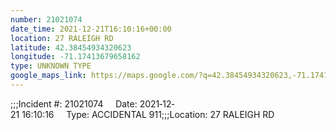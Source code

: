 ```yaml
---
number: 21021074
date_time: 2021-12-21T16:10:16+00:00
location: 27 RALEIGH RD
latitude: 42.38454934320623
longitude: -71.17413679658162
type: UNKNOWN TYPE
google_maps_link: https://maps.google.com/?q=42.38454934320623,-71.17413679658162
---
```


;;;Incident #: 21021074     Date: 2021‐12‐21 16:10:16     Type: ACCIDENTAL 911;;;Location: 27 RALEIGH RD
